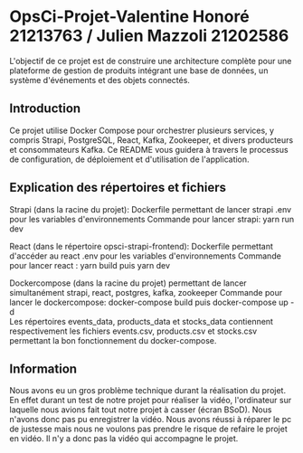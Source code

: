 # OpsCi-Projet-Valentine Honoré 21213763 / Julien Mazzoli 21202586
L'objectif de ce projet est de construire une architecture complète pour une plateforme de gestion de produits intégrant une base de données, un système d'événements et des objets connectés.

## Introduction

Ce projet utilise Docker Compose pour orchestrer plusieurs services, y compris Strapi, PostgreSQL, React, Kafka, Zookeeper, et divers producteurs et consommateurs Kafka. 
Ce README vous guidera à travers le processus de configuration, de déploiement et d'utilisation de l'application.

## Explication des répertoires et fichiers 

Strapi (dans la racine du projet):
Dockerfile permettant de lancer strapi
.env pour les variables d'environnements 
Commande pour lancer strapi: yarn run dev 

React (dans le répertoire opsci-strapi-frontend):
Dockerfile permettant d'accéder au react
.env pour les variables d'environnements 
Commande pour lancer react : yarn build puis yarn dev 

Dockercompose (dans la racine du projet) permettant de lancer simultanément strapi, react, postgres, kafka, zookeeper
Commande pour lancer le dockercompose: docker-compose build puis docker-compose up -d  
Les répertoires events_data, products_data et stocks_data contiennent respectivement les fichiers events.csv, products.csv et stocks.csv permettant la bon fonctionnement du docker-compose.

## Information 

Nous avons eu un gros problème technique durant la réalisation du projet. En effet durant un test de notre projet pour réaliser la vidéo, l'ordinateur sur laquelle nous avions fait tout notre projet à casser (écran BSoD). Nous n'avons donc pas pu enregistrer la vidéo. Nous avons réussi à réparer le pc de justesse mais nous ne voulons pas prendre le risque de refaire le projet en vidéo. Il n'y a donc pas la vidéo qui accompagne le projet. 
